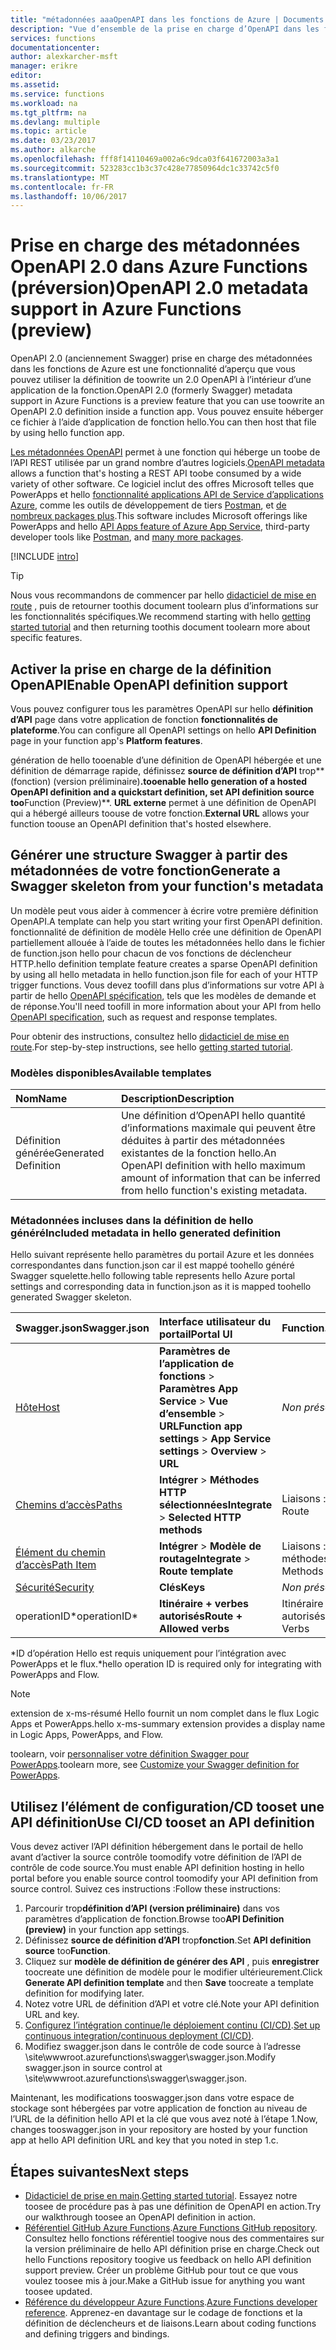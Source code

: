 ```yaml
---
title: "métadonnées aaaOpenAPI dans les fonctions de Azure | Documents Microsoft"
description: "Vue d’ensemble de la prise en charge d’OpenAPI dans les fonctions Azure"
services: functions
documentationcenter: 
author: alexkarcher-msft
manager: erikre
editor: 
ms.assetid: 
ms.service: functions
ms.workload: na
ms.tgt_pltfrm: na
ms.devlang: multiple
ms.topic: article
ms.date: 03/23/2017
ms.author: alkarche
ms.openlocfilehash: fff8f14110469a002a6c9dca03f641672003a3a1
ms.sourcegitcommit: 523283cc1b3c37c428e77850964dc1c33742c5f0
ms.translationtype: MT
ms.contentlocale: fr-FR
ms.lasthandoff: 10/06/2017
---
```

# <a name="openapi-20-metadata-support-in-azure-functions-preview"></a><span data-ttu-id="ddf47-103">Prise en charge des métadonnées OpenAPI 2.0 dans Azure Functions (préversion)</span><span class="sxs-lookup"><span data-stu-id="ddf47-103">OpenAPI 2.0 metadata support in Azure Functions (preview)</span></span>
<span data-ttu-id="ddf47-104">OpenAPI 2.0 (anciennement Swagger) prise en charge des métadonnées dans les fonctions de Azure est une fonctionnalité d’aperçu que vous pouvez utiliser la définition de toowrite un 2.0 OpenAPI à l’intérieur d’une application de la fonction.</span><span class="sxs-lookup"><span data-stu-id="ddf47-104">OpenAPI 2.0 (formerly Swagger) metadata support in Azure Functions is a preview feature that you can use toowrite an OpenAPI 2.0 definition inside a function app.</span></span> <span data-ttu-id="ddf47-105">Vous pouvez ensuite héberger ce fichier à l’aide d’application de fonction hello.</span><span class="sxs-lookup"><span data-stu-id="ddf47-105">You can then host that file by using hello function app.</span></span>

<span data-ttu-id="ddf47-106">[Les métadonnées OpenAPI](http://swagger.io/) permet à une fonction qui héberge un toobe de l’API REST utilisée par un grand nombre d’autres logiciels.</span><span class="sxs-lookup"><span data-stu-id="ddf47-106">[OpenAPI metadata](http://swagger.io/) allows a function that's hosting a REST API toobe consumed by a wide variety of other software.</span></span> <span data-ttu-id="ddf47-107">Ce logiciel inclut des offres Microsoft telles que PowerApps et hello [fonctionnalité applications API de Service d’applications Azure](https://docs.microsoft.com/azure/app-service-api/app-service-api-dotnet-get-started#a-idcodegena-generate-client-code-for-the-data-tier), comme les outils de développement de tiers [Postman](https://www.getpostman.com/docs/importing_swagger), et [de nombreux packages plus](http://swagger.io/tools/).</span><span class="sxs-lookup"><span data-stu-id="ddf47-107">This software includes Microsoft offerings like PowerApps and hello [API Apps feature of Azure App Service](https://docs.microsoft.com/azure/app-service-api/app-service-api-dotnet-get-started#a-idcodegena-generate-client-code-for-the-data-tier), third-party developer tools like [Postman](https://www.getpostman.com/docs/importing_swagger), and [many more packages](http://swagger.io/tools/).</span></span>

[!INCLUDE [intro](../../includes/functions-bindings-intro.md)]

>[!TIP]
><span data-ttu-id="ddf47-108">Nous vous recommandons de commencer par hello [didacticiel de mise en route](./functions-api-definition-getting-started.md) , puis de retourner toothis document toolearn plus d’informations sur les fonctionnalités spécifiques.</span><span class="sxs-lookup"><span data-stu-id="ddf47-108">We recommend starting with hello [getting started tutorial](./functions-api-definition-getting-started.md) and then returning toothis document toolearn more about specific features.</span></span>

## <span data-ttu-id="ddf47-109"><a name="enable"></a>Activer la prise en charge de la définition OpenAPI</span><span class="sxs-lookup"><span data-stu-id="ddf47-109"><a name="enable"></a>Enable OpenAPI definition support</span></span>
<span data-ttu-id="ddf47-110">Vous pouvez configurer tous les paramètres OpenAPI sur hello **définition d’API** page dans votre application de fonction **fonctionnalités de plateforme**.</span><span class="sxs-lookup"><span data-stu-id="ddf47-110">You can configure all OpenAPI settings on hello **API Definition** page in your function app's **Platform features**.</span></span>

<span data-ttu-id="ddf47-111">génération de hello tooenable d’une définition de OpenAPI hébergée et une définition de démarrage rapide, définissez **source de définition d’API** trop**(fonction) (version préliminaire)**.</span><span class="sxs-lookup"><span data-stu-id="ddf47-111">tooenable hello generation of a hosted OpenAPI definition and a quickstart definition, set **API definition source** too**Function (Preview)**.</span></span> <span data-ttu-id="ddf47-112">**URL externe** permet à une définition de OpenAPI qui a hébergé ailleurs toouse de votre fonction.</span><span class="sxs-lookup"><span data-stu-id="ddf47-112">**External URL** allows your function toouse an OpenAPI definition that's hosted elsewhere.</span></span>

## <span data-ttu-id="ddf47-113"><a name="generate-definition"></a>Générer une structure Swagger à partir des métadonnées de votre fonction</span><span class="sxs-lookup"><span data-stu-id="ddf47-113"><a name="generate-definition"></a>Generate a Swagger skeleton from your function's metadata</span></span>
<span data-ttu-id="ddf47-114">Un modèle peut vous aider à commencer à écrire votre première définition OpenAPI.</span><span class="sxs-lookup"><span data-stu-id="ddf47-114">A template can help you start writing your first OpenAPI definition.</span></span> <span data-ttu-id="ddf47-115">fonctionnalité de définition de modèle Hello crée une définition de OpenAPI partiellement allouée à l’aide de toutes les métadonnées hello dans le fichier de function.json hello pour chacun de vos fonctions de déclencheur HTTP.</span><span class="sxs-lookup"><span data-stu-id="ddf47-115">hello definition template feature creates a sparse OpenAPI definition by using all hello metadata in hello function.json file for each of your HTTP trigger functions.</span></span> <span data-ttu-id="ddf47-116">Vous devez toofill dans plus d’informations sur votre API à partir de hello [OpenAPI spécification](http://swagger.io/specification/), tels que les modèles de demande et de réponse.</span><span class="sxs-lookup"><span data-stu-id="ddf47-116">You'll need toofill in more information about your API from hello [OpenAPI specification](http://swagger.io/specification/), such as request and response templates.</span></span>

<span data-ttu-id="ddf47-117">Pour obtenir des instructions, consultez hello [didacticiel de mise en route](./functions-api-definition-getting-started.md).</span><span class="sxs-lookup"><span data-stu-id="ddf47-117">For step-by-step instructions, see hello [getting started tutorial](./functions-api-definition-getting-started.md).</span></span>

### <span data-ttu-id="ddf47-118"><a name="templates"></a>Modèles disponibles</span><span class="sxs-lookup"><span data-stu-id="ddf47-118"><a name="templates"></a>Available templates</span></span>

|<span data-ttu-id="ddf47-119">Nom</span><span class="sxs-lookup"><span data-stu-id="ddf47-119">Name</span></span>| <span data-ttu-id="ddf47-120">Description</span><span class="sxs-lookup"><span data-stu-id="ddf47-120">Description</span></span> |
|:-----|:-----|
|<span data-ttu-id="ddf47-121">Définition générée</span><span class="sxs-lookup"><span data-stu-id="ddf47-121">Generated Definition</span></span>|<span data-ttu-id="ddf47-122">Une définition d’OpenAPI hello quantité d’informations maximale qui peuvent être déduites à partir des métadonnées existantes de la fonction hello.</span><span class="sxs-lookup"><span data-stu-id="ddf47-122">An OpenAPI definition with hello maximum amount of information that can be inferred from hello function's existing metadata.</span></span>|

### <span data-ttu-id="ddf47-123"><a name="quickstart-details"></a>Métadonnées incluses dans la définition de hello généré</span><span class="sxs-lookup"><span data-stu-id="ddf47-123"><a name="quickstart-details"></a>Included metadata in hello generated definition</span></span>

<span data-ttu-id="ddf47-124">Hello suivant représente hello paramètres du portail Azure et les données correspondantes dans function.json car il est mappé toohello généré Swagger squelette.</span><span class="sxs-lookup"><span data-stu-id="ddf47-124">hello following table represents hello Azure portal settings and corresponding data in function.json as it is mapped toohello generated Swagger skeleton.</span></span>

|<span data-ttu-id="ddf47-125">Swagger.json</span><span class="sxs-lookup"><span data-stu-id="ddf47-125">Swagger.json</span></span>|<span data-ttu-id="ddf47-126">Interface utilisateur du portail</span><span class="sxs-lookup"><span data-stu-id="ddf47-126">Portal UI</span></span>|<span data-ttu-id="ddf47-127">Function.json</span><span class="sxs-lookup"><span data-stu-id="ddf47-127">Function.json</span></span>|
|:----|:-----|:-----|
|[<span data-ttu-id="ddf47-128">Hôte</span><span class="sxs-lookup"><span data-stu-id="ddf47-128">Host</span></span>](http://swagger.io/specification/#fixed-fields-15)|<span data-ttu-id="ddf47-129">**Paramètres de l’application de fonctions** > **Paramètres App Service** > **Vue d’ensemble** > **URL**</span><span class="sxs-lookup"><span data-stu-id="ddf47-129">**Function app settings** > **App Service settings** > **Overview** > **URL**</span></span>|<span data-ttu-id="ddf47-130">*Non présent*</span><span class="sxs-lookup"><span data-stu-id="ddf47-130">*Not present*</span></span>
|[<span data-ttu-id="ddf47-131">Chemins d’accès</span><span class="sxs-lookup"><span data-stu-id="ddf47-131">Paths</span></span>](http://swagger.io/specification/#paths-object-29)|<span data-ttu-id="ddf47-132">**Intégrer** > **Méthodes HTTP sélectionnées**</span><span class="sxs-lookup"><span data-stu-id="ddf47-132">**Integrate** > **Selected HTTP methods**</span></span>|<span data-ttu-id="ddf47-133">Liaisons : itinéraire</span><span class="sxs-lookup"><span data-stu-id="ddf47-133">Bindings: Route</span></span>
|[<span data-ttu-id="ddf47-134">Élément du chemin d’accès</span><span class="sxs-lookup"><span data-stu-id="ddf47-134">Path Item</span></span>](http://swagger.io/specification/#path-item-object-32)|<span data-ttu-id="ddf47-135">**Intégrer** > **Modèle de routage**</span><span class="sxs-lookup"><span data-stu-id="ddf47-135">**Integrate** > **Route template**</span></span>|<span data-ttu-id="ddf47-136">Liaisons : méthodes</span><span class="sxs-lookup"><span data-stu-id="ddf47-136">Bindings: Methods</span></span>
|[<span data-ttu-id="ddf47-137">Sécurité</span><span class="sxs-lookup"><span data-stu-id="ddf47-137">Security</span></span>](http://swagger.io/specification/#security-scheme-object-112)|<span data-ttu-id="ddf47-138">**Clés**</span><span class="sxs-lookup"><span data-stu-id="ddf47-138">**Keys**</span></span>|<span data-ttu-id="ddf47-139">*Non présent*</span><span class="sxs-lookup"><span data-stu-id="ddf47-139">*Not present*</span></span>|
|<span data-ttu-id="ddf47-140">operationID*</span><span class="sxs-lookup"><span data-stu-id="ddf47-140">operationID*</span></span>|<span data-ttu-id="ddf47-141">**Itinéraire + verbes autorisés**</span><span class="sxs-lookup"><span data-stu-id="ddf47-141">**Route + Allowed verbs**</span></span>|<span data-ttu-id="ddf47-142">Itinéraire + verbes autorisés</span><span class="sxs-lookup"><span data-stu-id="ddf47-142">Route + Allowed Verbs</span></span>|

<span data-ttu-id="ddf47-143">\*ID d’opération Hello est requis uniquement pour l’intégration avec PowerApps et le flux.</span><span class="sxs-lookup"><span data-stu-id="ddf47-143">\*hello operation ID is required only for integrating with PowerApps and Flow.</span></span>
> [!NOTE]
> <span data-ttu-id="ddf47-144">extension de x-ms-résumé Hello fournit un nom complet dans le flux Logic Apps et PowerApps.</span><span class="sxs-lookup"><span data-stu-id="ddf47-144">hello x-ms-summary extension provides a display name in Logic Apps, PowerApps, and Flow.</span></span>
>
> <span data-ttu-id="ddf47-145">toolearn, voir [personnaliser votre définition Swagger pour PowerApps](https://powerapps.microsoft.com/tutorials/customapi-how-to-swagger/).</span><span class="sxs-lookup"><span data-stu-id="ddf47-145">toolearn more, see [Customize your Swagger definition for PowerApps](https://powerapps.microsoft.com/tutorials/customapi-how-to-swagger/).</span></span>

## <span data-ttu-id="ddf47-146"><a name="CICD"></a>Utilisez l’élément de configuration/CD tooset une API définition</span><span class="sxs-lookup"><span data-stu-id="ddf47-146"><a name="CICD"></a>Use CI/CD tooset an API definition</span></span>

 <span data-ttu-id="ddf47-147">Vous devez activer l’API définition hébergement dans le portail de hello avant d’activer la source contrôle toomodify votre définition de l’API de contrôle de code source.</span><span class="sxs-lookup"><span data-stu-id="ddf47-147">You must enable API definition hosting in hello portal before you enable source control toomodify your API definition from source control.</span></span> <span data-ttu-id="ddf47-148">Suivez ces instructions :</span><span class="sxs-lookup"><span data-stu-id="ddf47-148">Follow these instructions:</span></span>

1. <span data-ttu-id="ddf47-149">Parcourir trop**définition d’API (version préliminaire)** dans vos paramètres d’application de fonction.</span><span class="sxs-lookup"><span data-stu-id="ddf47-149">Browse too**API Definition (preview)** in your function app settings.</span></span>
  1. <span data-ttu-id="ddf47-150">Définissez **source de définition d’API** trop**fonction**.</span><span class="sxs-lookup"><span data-stu-id="ddf47-150">Set **API definition source** too**Function**.</span></span>
  1. <span data-ttu-id="ddf47-151">Cliquez sur **modèle de définition de générer des API** , puis **enregistrer** toocreate une définition de modèle pour le modifier ultérieurement.</span><span class="sxs-lookup"><span data-stu-id="ddf47-151">Click **Generate API definition template** and then **Save** toocreate a template definition for modifying later.</span></span>
  1. <span data-ttu-id="ddf47-152">Notez votre URL de définition d’API et votre clé.</span><span class="sxs-lookup"><span data-stu-id="ddf47-152">Note your API definition URL and key.</span></span>
1. <span data-ttu-id="ddf47-153">[Configurez l’intégration continue/le déploiement continu (CI/CD)](https://docs.microsoft.com/azure/azure-functions/functions-continuous-deployment#continuous-deployment-requirements).</span><span class="sxs-lookup"><span data-stu-id="ddf47-153">[Set up continuous integration/continuous deployment (CI/CD)](https://docs.microsoft.com/azure/azure-functions/functions-continuous-deployment#continuous-deployment-requirements).</span></span>
2. <span data-ttu-id="ddf47-154">Modifiez swagger.json dans le contrôle de code source à l’adresse \site\wwwroot\.azurefunctions\swagger\swagger.json.</span><span class="sxs-lookup"><span data-stu-id="ddf47-154">Modify swagger.json in source control at \site\wwwroot\.azurefunctions\swagger\swagger.json.</span></span>

<span data-ttu-id="ddf47-155">Maintenant, les modifications tooswagger.json dans votre espace de stockage sont hébergées par votre application de fonction au niveau de l’URL de la définition hello API et la clé que vous avez noté à l’étape 1.</span><span class="sxs-lookup"><span data-stu-id="ddf47-155">Now, changes tooswagger.json in your repository are hosted by your function app at hello API definition URL and key that you noted in step 1.c.</span></span>

## <a name="next-steps"></a><span data-ttu-id="ddf47-156">Étapes suivantes</span><span class="sxs-lookup"><span data-stu-id="ddf47-156">Next steps</span></span>
* <span data-ttu-id="ddf47-157">[Didacticiel de prise en main](functions-api-definition-getting-started.md).</span><span class="sxs-lookup"><span data-stu-id="ddf47-157">[Getting started tutorial](functions-api-definition-getting-started.md).</span></span> <span data-ttu-id="ddf47-158">Essayez notre toosee de procédure pas à pas une définition de OpenAPI en action.</span><span class="sxs-lookup"><span data-stu-id="ddf47-158">Try our walkthrough toosee an OpenAPI definition in action.</span></span>
* <span data-ttu-id="ddf47-159">[Référentiel GitHub Azure Functions](https://github.com/Azure/Azure-Functions/).</span><span class="sxs-lookup"><span data-stu-id="ddf47-159">[Azure Functions GitHub repository](https://github.com/Azure/Azure-Functions/).</span></span> <span data-ttu-id="ddf47-160">Consultez hello fonctions référentiel toogive nous des commentaires sur la version préliminaire de hello API définition prise en charge.</span><span class="sxs-lookup"><span data-stu-id="ddf47-160">Check out hello Functions repository toogive us feedback on hello API definition support preview.</span></span> <span data-ttu-id="ddf47-161">Créer un problème GitHub pour tout ce que vous voulez toosee mis à jour.</span><span class="sxs-lookup"><span data-stu-id="ddf47-161">Make a GitHub issue for anything you want toosee updated.</span></span>
* <span data-ttu-id="ddf47-162">[Référence du développeur Azure Functions](functions-reference.md).</span><span class="sxs-lookup"><span data-stu-id="ddf47-162">[Azure Functions developer reference](functions-reference.md).</span></span> <span data-ttu-id="ddf47-163">Apprenez-en davantage sur le codage de fonctions et la définition de déclencheurs et de liaisons.</span><span class="sxs-lookup"><span data-stu-id="ddf47-163">Learn about coding functions and defining triggers and bindings.</span></span>
